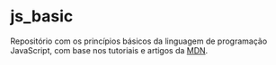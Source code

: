# js_basic
Repositório com os princípios básicos da linguagem de programação JavaScript, com base nos tutoriais e artigos da [MDN](https://developer.mozilla.org/en-US/).
